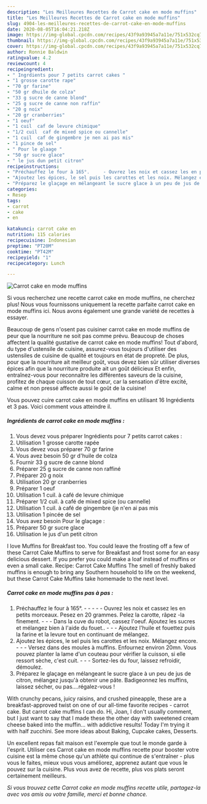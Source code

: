 ```yaml
---
description: "Les Meilleures Recettes de Carrot cake en mode muffins"
title: "Les Meilleures Recettes de Carrot cake en mode muffins"
slug: 4904-les-meilleures-recettes-de-carrot-cake-en-mode-muffins
date: 2020-08-05T16:04:21.218Z
image: https://img-global.cpcdn.com/recipes/43f9a93945a7a11e/751x532cq70/carrot-cake-en-mode-muffins-photo-principale-de-la-recette.jpg
thumbnail: https://img-global.cpcdn.com/recipes/43f9a93945a7a11e/751x532cq70/carrot-cake-en-mode-muffins-photo-principale-de-la-recette.jpg
cover: https://img-global.cpcdn.com/recipes/43f9a93945a7a11e/751x532cq70/carrot-cake-en-mode-muffins-photo-principale-de-la-recette.jpg
author: Ronnie Baldwin
ratingvalue: 4.2
reviewcount: 4
recipeingredient:
- " Ingrdients pour 7 petits carrot cakes "
- "1 grosse carotte rape"
- "70 gr farine"
- "50 gr dhuile de colza"
- "33 g sucre de canne blond"
- "25 g sucre de canne non raffin"
- "20 g noix"
- "20 gr cranberries"
- "1 oeuf"
- "1 cuil  caf de levure chimique"
- "1/2 cuil  caf de mixed spice ou cannelle"
- "1 cuil  caf de gingembre je nen ai pas mis"
- "1 pince de sel"
- " Pour le glaage "
- "50 gr sucre glace"
- " le jus dun petit citron"
recipeinstructions:
- "Préchauffez le four à 165°.     - Ouvrez les noix et cassez les en petits morceaux. Pesez en 20 grammes. Pelez la carotte, râpez -la finement.  - Dans la cuve du robot, cassez l&#39;oeuf. Ajoutez les sucres et mélangez bien à l&#39;aide du fouet..  - Ajoutez l&#39;huile et fouettez puis la farine et la levure tout en continuant de mélangez."
- "Ajoutez les épices, le sel puis les carottes et les noix. Mélangez encore.  - Versez dans des moules à muffins. Enfournez environ 20mn. Vous pouvez planter la lame d&#39;un couteau pour vérifier la cuisson, si elle ressort sèche, c&#39;est cuit.  - Sortez-les du four, laissez refroidir, démoulez."
- "Préparez le glaçage en mélangeant le sucre glace à un peu de jus de citron, mélangez jusqu&#39;à obtenir une pâte. Badigeonnez les muffins, laissez sécher, ou pas....régalez-vous !"
categories:
- Resep
tags:
- carrot
- cake
- en

katakunci: carrot cake en 
nutrition: 115 calories
recipecuisine: Indonesian
preptime: "PT20M"
cooktime: "PT42M"
recipeyield: "1"
recipecategory: Lunch

---
```



![Carrot cake en mode muffins](https://img-global.cpcdn.com/recipes/43f9a93945a7a11e/751x532cq70/carrot-cake-en-mode-muffins-photo-principale-de-la-recette.jpg)

Si vous recherchez une recette carrot cake en mode muffins, ne cherchez plus! Nous vous fournissons uniquement la recette parfaite carrot cake en mode muffins ici. Nous avons également une grande variété de recettes à essayer.

Beaucoup de gens n'osent pas cuisiner carrot cake en mode muffins de peur que la nourriture ne soit pas comme prévu. Beaucoup de choses affectent la qualité gustative de carrot cake en mode muffins! Tout d'abord, du type d'ustensile de cuisine, assurez-vous toujours d'utiliser des ustensiles de cuisine de qualité et toujours en état de propreté. De plus, pour que la nourriture ait meilleur goût, vous devez bien sûr utiliser diverses épices afin que la nourriture produite ait un goût délicieux Et enfin, entraînez-vous pour reconnaître les différentes saveurs de la cuisine, profitez de chaque cuisson de tout cœur, car la sensation d'être excité, calme et non pressé affecte aussi le goût de la cuisine!

<!--inarticleads1-->

Vous pouvez cuire carrot cake en mode muffins en utilisant 16 Ingrédients et 3 pas. Voici comment vous atteindre il.

##### Ingrédients de carrot cake en mode muffins :

1. Vous devez vous préparer  Ingrédients pour 7 petits carrot cakes :
1. Utilisation 1 grosse carotte rapée
1. Vous devez vous préparer 70 gr farine
1. Vous avez besoin 50 gr d&#39;huile de colza
1. Fournir 33 g sucre de canne blond
1. Préparer 25 g sucre de canne non raffiné
1. Préparer 20 g noix
1. Utilisation 20 gr cranberries
1. Préparer 1 oeuf
1. Utilisation 1 cuil. à café de levure chimique
1. Préparer 1/2 cuil. à café de mixed spice (ou cannelle)
1. Utilisation 1 cuil. à café de gingembre (je n&#39;en ai pas mis
1. Utilisation 1 pincée de sel
1. Vous avez besoin  Pour le glaçage :
1. Préparer 50 gr sucre glace
1. Utilisation  le jus d&#39;un petit citron


I love Muffins for Breakfast too. You could leave the frosting off a few of these Carrot Cake Muffins to serve for Breakfast and frost some for an easy delicious dessert. If you prefer you could make a loaf instead of muffins or even a small cake. Recipe: Carrot Cake Muffins The smell of freshly baked muffins is enough to bring any Southern household to life on the weekend, but these Carrot Cake Muffins take homemade to the next level. 

<!--inarticleads2-->

##### Carrot cake en mode muffins pas à pas :

1. Préchauffez le four à 165°. -  -   -  - - Ouvrez les noix et cassez les en petits morceaux. Pesez en 20 grammes. Pelez la carotte, râpez -la finement. -  - - Dans la cuve du robot, cassez l&#39;oeuf. Ajoutez les sucres et mélangez bien à l&#39;aide du fouet.. -  - - Ajoutez l&#39;huile et fouettez puis la farine et la levure tout en continuant de mélangez.
1. Ajoutez les épices, le sel puis les carottes et les noix. Mélangez encore. -  - - Versez dans des moules à muffins. Enfournez environ 20mn. Vous pouvez planter la lame d&#39;un couteau pour vérifier la cuisson, si elle ressort sèche, c&#39;est cuit. -  - - Sortez-les du four, laissez refroidir, démoulez.
1. Préparez le glaçage en mélangeant le sucre glace à un peu de jus de citron, mélangez jusqu&#39;à obtenir une pâte. Badigeonnez les muffins, laissez sécher, ou pas....régalez-vous !


With crunchy pecans, juicy raisins, and crushed pineapple, these are a breakfast-approved twist on one of our all-time favorite recipes - carrot cake. But carrot cake muffins I can do. Hi, Joan, I don&#39;t usually comment, but I just want to say that I made these the other day with sweetened cream cheese baked into the muffin… with addictive results! Today I&#39;m trying it with half zucchini. See more ideas about Baking, Cupcake cakes, Desserts. 

<!--inarticleads1-->

<p>
Un excellent repas fait maison est l'exemple que tout le monde garde à l'esprit. Utiliser ces Carrot cake en mode muffins recette pour booster votre cuisine est la même chose qu'un athlète qui continue de s'entraîner - plus vous le faites, mieux vous vous améliorez, apprenez autant que vous le pouvez sur la cuisine. Plus vous avez de recette, plus vos plats seront certainement meilleurs.
</p>

<p>
<i>Si vous trouvez cette Carrot cake en mode muffins recette utile, partagez-la avec vos amis ou votre famille, merci et bonne chance.</i>
</p>
